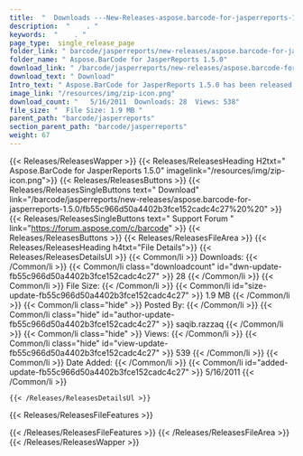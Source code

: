 ```yaml
---
title:  "  Downloads ---New-Releases-aspose.barcode-for-jasperreports-1.5.0 . " 
description:  "    . " 
keywords:  "    . " 
page_type:  single_release_page
folder_link: " barcode/jasperreports/new-releases/aspose.barcode-for-jasperreports-1.5.0/"
folder_name: " Aspose.BarCode for JasperReports 1.5.0"
download_link: " /barcode/jasperreports/new-releases/aspose.barcode-for-jasperreports-1.5.0/fb55c966d50a4402b3fce152cadc4c27"
download_text: " Download"
Intro_text: " Aspose.BarCode for JasperReports 1.5.0 has been released.New Features:BARCODJSP-..."
image_link: "/resources/img/zip-icon.png"
download_count: "   5/16/2011  Downloads: 28  Views: 538"
file_size: "  File Size: 1.9 MB "
parent_path: "barcode/jasperreports"
section_parent_path: "barcode/jasperreports"
weight: 67 
---
```


{{< Releases/ReleasesWapper >}}
  {{< Releases/ReleasesHeading H2txt=" Aspose.BarCode for JasperReports 1.5.0" imagelink="/resources/img/zip-icon.png">}}
  {{< Releases/ReleasesButtons >}}
    {{< Releases/ReleasesSingleButtons text=" Download" link="/barcode/jasperreports/new-releases/aspose.barcode-for-jasperreports-1.5.0/fb55c966d50a4402b3fce152cadc4c27%20%20" >}}
    {{< Releases/ReleasesSingleButtons text=" Support Forum " link="https://forum.aspose.com/c/barcode" >}}
  {{< Releases/ReleasesButtons >}}
  {{< Releases/ReleasesFileArea >}}
    {{< Releases/ReleasesHeading h4txt="File Details">}}
    {{< Releases/ReleasesDetailsUl >}}
            {{< Common/li  >}} Downloads: {{< /Common/li >}} 
      {{< Common/li class="downloadcount" id="dwn-update-fb55c966d50a4402b3fce152cadc4c27" >}} 28 {{< /Common/li >}} 
      {{< Common/li  >}} File Size: {{< /Common/li >}} 
      {{< Common/li id="size-update-fb55c966d50a4402b3fce152cadc4c27" >}} 1.9 MB {{< /Common/li >}} 
      {{< Common/li  class="hide" >}} Posted By: {{< /Common/li >}} 
      {{< Common/li class="hide" id="author-update-fb55c966d50a4402b3fce152cadc4c27" >}} saqib.razzaq {{< /Common/li >}} 
      {{< Common/li class="hide"  >}} Views: {{< /Common/li >}} 
      {{< Common/li class="hide" id="view-update-fb55c966d50a4402b3fce152cadc4c27" >}} 539 {{< /Common/li >}} 
      {{< Common/li  >}} Date Added: {{< /Common/li >}} 
      {{< Common/li id="added-update-fb55c966d50a4402b3fce152cadc4c27" >}} 5/16/2011 {{< /Common/li >}} 

    {{< /Releases/ReleasesDetailsUl >}}

  {{< Releases/ReleasesFileFeatures >}}
      
  {{< /Releases/ReleasesFileFeatures >}}
 {{< /Releases/ReleasesFileArea >}}
{{< /Releases/ReleasesWapper >}}


